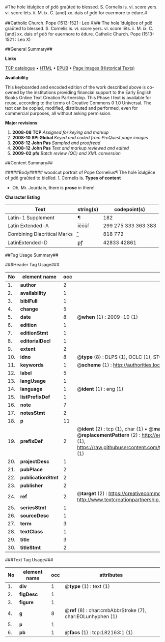 #The hole īdulgēce of p̲dō graūted to blessed. S. Cornelis is. vi. score yers. vi. score lēts. ii. M. ix. C. [and] xx. dais of p̲dō for euermore to ēdure.#

##Catholic Church. Pope (1513-1521 : Leo X)##
The hole īdulgēce of p̲dō graūted to blessed. S. Cornelis is. vi. score yers. vi. score lēts. ii. M. ix. C. [and] xx. dais of p̲dō for euermore to ēdure.
Catholic Church. Pope (1513-1521 : Leo X)

##General Summary##

**Links**

[TCP catalogue](http://www.ota.ox.ac.uk/tcp/)  • 
[HTML](http://tei.it.ox.ac.uk/tcp/Texts-HTML/free/B00/B00202.html)  • 
[EPUB](http://tei.it.ox.ac.uk/tcp/Texts-EPUB/free/B00/B00202.epub) • 
[Page images (Historical Texts)](https://data.historicaltexts.jisc.ac.uk/view?pubId=eebo-99893109e&pageId=eebo-99893109e-182163-1)

**Availability**

This keyboarded and encoded edition of the
	       work described above is co-owned by the institutions
	       providing financial support to the Early English Books
	       Online Text Creation Partnership. This Phase I text is
	       available for reuse, according to the terms of Creative
	       Commons 0 1.0 Universal. The text can be copied,
	       modified, distributed and performed, even for
	       commercial purposes, all without asking permission.

**Major revisions**

1. __2008-08__ __TCP__ *Assigned for keying and markup*
1. __2008-10__ __SPi Global__ *Keyed and coded from ProQuest page images*
1. __2008-12__ __John Pas__ *Sampled and proofread*
1. __2008-12__ __John Pas__ *Text and markup reviewed and edited*
1. __2009-02__ __pfs__ *Batch review (QC) and XML conversion*

##Content Summary##

#####Body#####
woodcut portrait of Pope Cornelius¶ The hole īdulgēce of ꝑdō graūted to bleſſed. ſ. Cornelis is.
**Types of content**

  * Oh, Mr. Jourdain, there is **prose** in there!

**Character listing**


|Text|string(s)|codepoint(s)|
|---|---|---|
|Latin-1 Supplement|¶|182|
|Latin Extended-A|īēōūſ|299 275 333 363 383|
|Combining             Diacritical Marks|̲̄|818 772|
|LatinExtended-D|ꝑꝭ|42833 42861|

##Tag Usage Summary##

###Header Tag Usage###

|No|element name|occ|attributes|
|---|---|---|---|
|1.|__author__|2||
|2.|__availability__|1||
|3.|__biblFull__|1||
|4.|__change__|5||
|5.|__date__|8| @__when__ (1) : 2009-10 (1)|
|6.|__edition__|1||
|7.|__editionStmt__|1||
|8.|__editorialDecl__|1||
|9.|__extent__|2||
|10.|__idno__|8| @__type__ (8) : DLPS (1), OCLC (1), STC (3), EEBO-CITATION (1), PROQUEST (1), VID (1)|
|11.|__keywords__|1| @__scheme__ (1) : http://authorities.loc.gov/ (1)|
|12.|__label__|5||
|13.|__langUsage__|1||
|14.|__language__|1| @__ident__ (1) : eng (1)|
|15.|__listPrefixDef__|1||
|16.|__note__|7||
|17.|__notesStmt__|2||
|18.|__p__|11||
|19.|__prefixDef__|2| @__ident__ (2) : tcp (1), char (1)  •  @__matchPattern__ (2) : ([0-9\-]+):([0-9IVX]+) (1), (.+) (1)  •  @__replacementPattern__ (2) : http://eebo.chadwyck.com/downloadtiff?vid=$1&page=$2 (1), https://raw.githubusercontent.com/textcreationpartnership/Texts/master/tcpchars.xml#$1 (1)|
|20.|__projectDesc__|1||
|21.|__pubPlace__|2||
|22.|__publicationStmt__|2||
|23.|__publisher__|2||
|24.|__ref__|2| @__target__ (2) : https://creativecommons.org/publicdomain/zero/1.0/ (1), http://www.textcreationpartnership.org/docs/. (1)|
|25.|__seriesStmt__|1||
|26.|__sourceDesc__|1||
|27.|__term__|3||
|28.|__textClass__|1||
|29.|__title__|3||
|30.|__titleStmt__|2||


###Text Tag Usage###

|No|element name|occ|attributes|
|---|---|---|---|
|1.|__div__|1| @__type__ (1) : text (1)|
|2.|__figDesc__|1||
|3.|__figure__|1||
|4.|__g__|8| @__ref__ (8) : char:cmbAbbrStroke (7), char:EOLunhyphen (1)|
|5.|__p__|1||
|6.|__pb__|1| @__facs__ (1) : tcp:182163:1 (1)|
